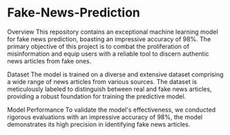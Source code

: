 # Fake-News-Prediction

Overview
This repository contains an exceptional machine learning model for fake news prediction, boasting an impressive accuracy of 98%. The primary objective of this project is to combat the proliferation of misinformation and equip users with a reliable tool to discern authentic news articles from fake ones.

Dataset
The model is trained on a diverse and extensive dataset comprising a wide range of news articles from various sources. The dataset is meticulously labeled to distinguish between real and fake news articles, providing a robust foundation for training the predictive model.

Model Performance
To validate the model's effectiveness, we conducted rigorous evaluations with an impressive accuracy of 98%, the model demonstrates its high precision in identifying fake news articles.
